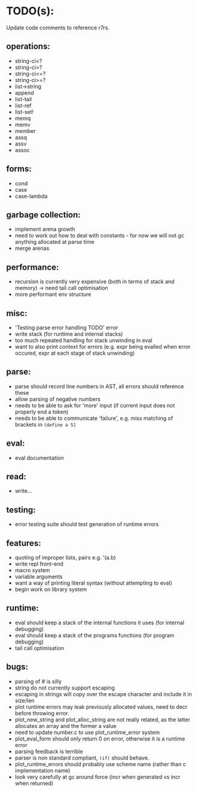 TODO(s):
=====

Update code comments to reference r7rs.

operations:
-----------
* string-ci<?
* string-ci>?
* string-ci<=?
* string-ci>=?
* list->string
* append
* list-tail
* list-ref
* list-set!
* memq
* memv
* member
* assq
* assv
* assoc

forms:
------
* cond
* case
* case-lambda

garbage collection:
-------------------
* implement arena growth
* need to work out how to deal with constants - for now we will not gc anything allocated at parse time
* merge arenas

performance:
------------
* recursion is currently very expensive (both in terms of stack and memory) -> need tail call optimisation
* more performant env structure

misc:
-----
* 'Testing parse error handling TODO' error
* write stack (for runtime and internal stacks)
* too much repeated handling for stack unwinding in eval
* want to also print context for errors (e.g. expr being evalled when error occured, expr at each stage of stack unwinding)

parse:
------
* parse should record line numbers in AST, all errors should reference these
* allow parsing of negative numbers
* needs to be able to ask for 'more' input (if current input does not properly end a token)
* needs to be able to communicate 'failure', e.g. miss matching of brackets in `(define a 5]`

eval:
-----
* eval documentation

read:
-----
* write...

testing:
--------
* error testing suite should test generation of runtime errors

features:
---------
* quoting of improper lists, pairs e.g. '(a.b)
* write repl front-end
* macro system
* variable arguments
* want a way of printing literal syntax (without attempting to eval)
* begin work on library system

runtime:
---------
* eval should keep a stack of the internal functions it uses (for internal debugging)
* eval should keep a stack of the programs functions (for program debugging)
* tail call optimisation

bugs:
-----
* parsing of # is silly
* string do not currently support escaping
* escaping in strings will copy over the escape character and include it in size/len
* plot runtime errors may leak previously allocated values, need to decr before throwing error.
* plot_new_string and plot_alloc_string are not really related, as the latter allocates an array and the former a value
* need to update number.c to use plot_runtime_error system
* plot_eval_form should only return 0 on error, otherwise it is a runtime error
* parsing feedback is terrible
* parser is non standard compliant, `(if(` should behave.
* plot_runtime_errors should probably use scheme name (rather than c implementation name)
* look very carefully at gc around force (incr when generated vs incr when returned)

